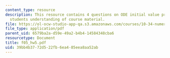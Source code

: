 ```yaml
---
content_type: resource
description: This resource contains 4 questions on ODE initial value problems to test
  students understanding of course material.
file: https://ol-ocw-studio-app-qa.s3.amazonaws.com/courses/10-34-numerical-methods-applied-to-chemical-engineering-fall-2005/39bb4b3772d522fb6ea485eea8aa52ab_f05_hw5.pdf
file_type: application/pdf
parent_uid: 6579ba2a-d59e-49a2-b4b4-14584348cba6
resourcetype: Document
title: f05_hw5.pdf
uid: 39bb4b37-72d5-22fb-6ea4-85eea8aa52ab
---
```

